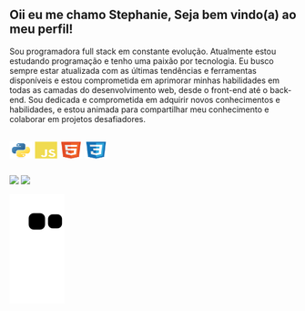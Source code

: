 ## Oii eu me chamo Stephanie, Seja bem vindo(a) ao meu perfil!

Sou programadora full stack em constante evolução. Atualmente estou estudando programação e tenho uma paixão por tecnologia. Eu busco sempre estar atualizada com as últimas tendências e ferramentas disponíveis e estou comprometida em aprimorar minhas habilidades em todas as camadas do desenvolvimento web, desde o front-end até o back-end. Sou dedicada e comprometida em adquirir novos conhecimentos e habilidades, e estou animada para compartilhar meu conhecimento e colaborar em projetos desafiadores.

<!-- 
<div align="center">
  <a href="https://github.com/stephaniebanutti">
  <img height="180em" src="https://github-readme-stats.vercel.app/api?username=stephaniebanutti&show_icons=true&theme=dracula&include_all_commits=true&count_private=true"/>
  <img height="180em" src="https://github-readme-stats.vercel.app/api/top-langs/?username=stephaniebanutti&layout=compact&langs_count=7&theme=dracula"/>
</div>-->
<div style="display: inline_block"><br>
  <img align="center" alt="ste-Python" height="30" width="40" src="https://raw.githubusercontent.com/devicons/devicon/master/icons/python/python-original.svg">
  <img align="center" alt="ste-Js" height="30" width="40" src="https://raw.githubusercontent.com/devicons/devicon/master/icons/javascript/javascript-plain.svg">
  <img align="center" alt="ste-HTML" height="30" width="40" src="https://raw.githubusercontent.com/devicons/devicon/master/icons/html5/html5-original.svg">
  <img align="center" alt="ste-CSS" height="30" width="40" src="https://raw.githubusercontent.com/devicons/devicon/master/icons/css3/css3-original.svg">
  
<!--  <img align="right" alt="ste-pic" height="150" style="border-radius:50px;" src="https://media.discordapp.net/attachments/639956127056134178/890373478988013628/Publicacoes_Instagram_1_1.png?width=676&height=676">
</div>-->
  
  ##
 
<div>
  <a href = "stephaniesouza.b@gmail.com"><img src="https://img.shields.io/badge/Gmail-D14836?style=for-the-badge&logo=gmail&logoColor=white" target="_blank"></a>
  <a href="https://www.linkedin.com/in/stephanie-banutti-dev/" target="_blank"><img src="https://img.shields.io/badge/-LinkedIn-%230077B5?style=for-the-badge&logo=linkedin&logoColor=white" target="_blank">
  </a> 
 
  ![Snake animation](https://github.com/stephaniebanutti/stephaniebanutti/blob/output/github-contribution-grid-snake.svg)
 
</div>
